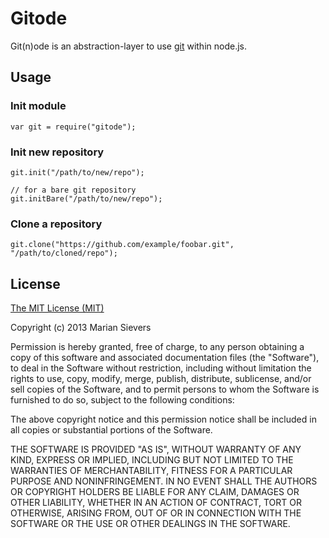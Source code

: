 # Gitode

Git(n)ode is an abstraction-layer to use [git](http://git-scm.com/) within node.js.

## Usage

### Init module
````
var git = require("gitode");
````

### Init new repository
````
git.init("/path/to/new/repo");

// for a bare git repository
git.initBare("/path/to/new/repo");
````

### Clone a repository
````
git.clone("https://github.com/example/foobar.git", "/path/to/cloned/repo");
````


## License

[The MIT License (MIT)](http://opensource.org/licenses/MIT)

Copyright (c) 2013 Marian Sievers

Permission is hereby granted, free of charge, to any person obtaining a copy
of this software and associated documentation files (the "Software"), to deal
in the Software without restriction, including without limitation the rights
to use, copy, modify, merge, publish, distribute, sublicense, and/or sell
copies of the Software, and to permit persons to whom the Software is
furnished to do so, subject to the following conditions:

The above copyright notice and this permission notice shall be included in
all copies or substantial portions of the Software.

THE SOFTWARE IS PROVIDED "AS IS", WITHOUT WARRANTY OF ANY KIND, EXPRESS OR
IMPLIED, INCLUDING BUT NOT LIMITED TO THE WARRANTIES OF MERCHANTABILITY,
FITNESS FOR A PARTICULAR PURPOSE AND NONINFRINGEMENT. IN NO EVENT SHALL THE
AUTHORS OR COPYRIGHT HOLDERS BE LIABLE FOR ANY CLAIM, DAMAGES OR OTHER
LIABILITY, WHETHER IN AN ACTION OF CONTRACT, TORT OR OTHERWISE, ARISING FROM,
OUT OF OR IN CONNECTION WITH THE SOFTWARE OR THE USE OR OTHER DEALINGS IN
THE SOFTWARE.
